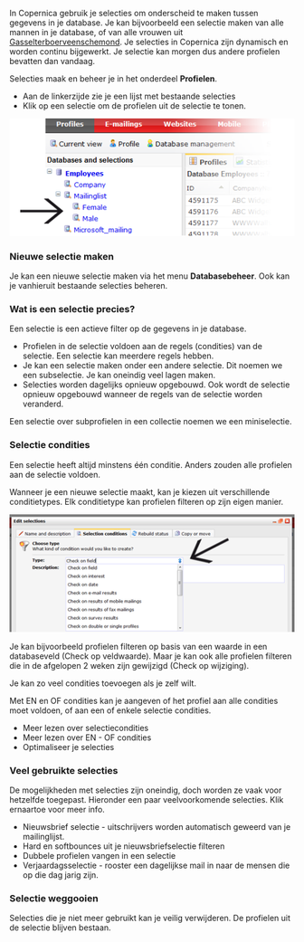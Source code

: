 In Copernica gebruik je selecties om onderscheid te maken tussen
gegevens in je database. Je kan bijvoorbeeld een selectie maken van alle
mannen in je database, of van alle vrouwen uit
[Gasselterboerveenschemond](https://maps.google.nl/maps?q=Gasselterboerveenschemond&hl=en&sll=52.212992,5.27937&sspn=5.379308,9.876709&hnear=Gasselterboerveenschemond,+Aa+en+Hunze,+Drenthe&t=m&z=15).
Je selecties in Copernica zijn dynamisch en worden continu bijgewerkt.
Je selectie kan morgen dus andere profielen bevatten dan vandaag.

Selecties maak en beheer je in het onderdeel **Profielen**.

-   Aan de linkerzijde zie je een lijst met bestaande selecties
-   Klik op een selectie om de profielen uit de selectie te tonen.

![](../images/selections-subselection-overview.png)

### Nieuwe selectie maken

Je kan een nieuwe selectie maken via het menu **Databasebeheer**. Ook
kan je vanhieruit bestaande selecties beheren.

### Wat is een selectie precies?

Een selectie is een actieve filter op de gegevens in je database.

-   Profielen in de selectie voldoen aan de regels (condities) van de
    selectie. Een selectie kan meerdere regels hebben.
-   Je kan een selectie maken onder een andere selectie. Dit noemen we
    een subselectie. Je kan oneindig veel lagen maken.
-   Selecties worden dagelijks opnieuw opgebouwd. Ook wordt de selectie
    opnieuw opgebouwd wanneer de regels van de selectie worden
    veranderd.

Een selectie over subprofielen in een collectie noemen we een
miniselectie.

### Selectie condities

Een selectie heeft altijd minstens één conditie. Anders zouden alle
profielen aan de selectie voldoen.

Wanneer je een nieuwe selectie maakt, kan je kiezen uit verschillende
conditietypes. Elk conditietype kan profielen filteren op zijn eigen
manier.

![](../images/selection-conditiontypes.png)

Je kan bijvoorbeeld profielen filteren op basis van een waarde in een
databaseveld (Check op veldwaarde). Maar je kan ook alle profielen
filteren die in de afgelopen 2 weken zijn gewijzigd (Check op
wijziging).

Je kan zo veel condities toevoegen als je zelf wilt.

Met EN en OF condities kan je aangeven of het profiel aan alle condities
moet voldoen, of aan een of enkele selectie condities.

-   Meer lezen over selectiecondities
-   Meer lezen over EN - OF condities
-   Optimaliseer je selecties

### Veel gebruikte selecties

De mogelijkheden met selecties zijn oneindig, doch worden ze vaak voor
hetzelfde toegepast. Hieronder een paar veelvoorkomende selecties. Klik
ernaartoe voor meer info.

-   Nieuwsbrief selectie - uitschrijvers worden automatisch geweerd van
    je mailinglijst.
-   Hard en softbounces uit je nieuwsbriefselectie filteren
-   Dubbele profielen vangen in een selectie
-   Verjaardagsselectie - rooster een dagelijkse mail in naar de mensen
    die op die dag jarig zijn.

### Selectie weggooien

Selecties die je niet meer gebruikt kan je veilig verwijderen. De
profielen uit de selectie blijven bestaan.
